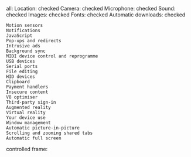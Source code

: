 all:
    Location: checked
    Camera: checked
    Microphone: checked
    Sound: checked
    Images: checked
    Fonts: checked
    Automatic downloads: checked
   
    Motion sensors
    Notifications
    JavaScript
    Pop-ups and redirects
    Intrusive ads
    Background sync
    MIDI device control and reprogramme
    USB devices
    Serial ports
    File editing
    HID devices
    Clipboard
    Payment handlers
    Insecure content
    V8 optimiser
    Third-party sign-in
    Augmented reality
    Virtual reality
    Your device use
    Window management
    Automatic picture-in-picture
    Scrolling and zooming shared tabs
    Automatic full screen


controlled frame:
